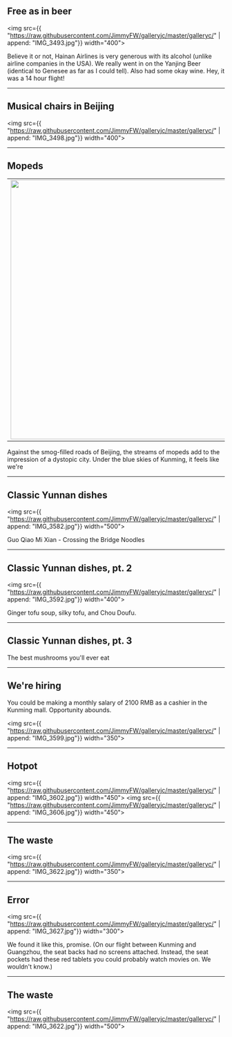 ## Free as in beer
<img src={{ "https://raw.githubusercontent.com/JimmyFW/galleryjc/master/galleryc/" | append: "IMG_3493.jpg"}} width="400">

Believe it or not, Hainan Airlines is very generous with its alcohol (unlike airline companies in the USA). We really went in on the Yanjing Beer (identical to Genesee as far as I could tell). Also had some okay wine. Hey, it was a 14 hour flight!

---

## Musical chairs in Beijing
<img src={{ "https://raw.githubusercontent.com/JimmyFW/galleryjc/master/galleryc/" | append: "IMG_3498.jpg"}} width="400">



---

## Mopeds

<table>
<tr><td>
<img src={{ "https://raw.githubusercontent.com/JimmyFW/galleryjc/master/galleryc/" | append: "IMG_3575.jpg"}} width="600">
</td>
<td>
<iframe width="560" height="315" src="https://www.youtube.com/embed/FGYwsvkE_UI" frameborder="0" allowfullscreen></iframe>
</td>
</tr>
</table>

Against the smog-filled roads of Beijing, the streams of mopeds add to the impression of a dystopic city. Under the blue skies of Kunming, it feels like we're 

---

## Classic Yunnan dishes

<img src={{ "https://raw.githubusercontent.com/JimmyFW/galleryjc/master/galleryc/" | append: "IMG_3582.jpg"}} width="500">

Guo Qiao Mi Xian - Crossing the Bridge Noodles

---

## Classic Yunnan dishes, pt. 2

<img src={{ "https://raw.githubusercontent.com/JimmyFW/galleryjc/master/galleryc/" | append: "IMG_3592.jpg"}} width="400">

Ginger tofu soup, silky tofu, and Chou Doufu.

---

## Classic Yunnan dishes, pt. 3

The best mushrooms you'll ever eat

---

## We're hiring

You could be making a monthly salary of 2100 RMB as a cashier in the Kunming mall. Opportunity abounds.

<img src={{ "https://raw.githubusercontent.com/JimmyFW/galleryjc/master/galleryc/" | append: "IMG_3599.jpg"}} width="350">

---

## Hotpot

<img src={{ "https://raw.githubusercontent.com/JimmyFW/galleryjc/master/galleryc/" | append: "IMG_3602.jpg"}} width="450">
<img src={{ "https://raw.githubusercontent.com/JimmyFW/galleryjc/master/galleryc/" | append: "IMG_3606.jpg"}} width="450">

---

## The waste

<img src={{ "https://raw.githubusercontent.com/JimmyFW/galleryjc/master/galleryc/" | append: "IMG_3622.jpg"}} width="350">

---

## Error

<img src={{ "https://raw.githubusercontent.com/JimmyFW/galleryjc/master/galleryc/" | append: "IMG_3627.jpg"}} width="300">

We found it like this, promise. (On our flight between Kunming and Guangzhou, the seat backs had no screens attached. Instead, the seat pockets had these red tablets you could probably watch movies on. We wouldn't know.)

---

## The waste

<img src={{ "https://raw.githubusercontent.com/JimmyFW/galleryjc/master/galleryc/" | append: "IMG_3622.jpg"}} width="500">
